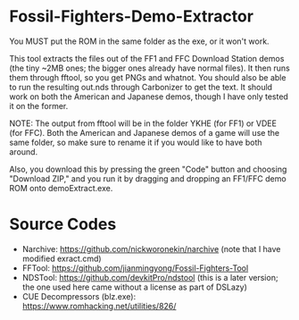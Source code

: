 # Fossil-Fighters-Demo-Extractor
You MUST put the ROM in the same folder as the exe, or it won't work.

This tool extracts the files out of the FF1 and FFC Download Station demos (the tiny ~2MB ones; the bigger ones already have normal files). It then runs them through fftool, so you get PNGs and whatnot.
You should also be able to run the resulting out.nds through Carbonizer to get the text. It should work on both the American and Japanese demos, though I have only tested it on the former.

NOTE: The output from fftool will be in the folder YKHE (for FF1) or VDEE (for FFC). Both the American and Japanese demos of a game will use the same folder, so make sure to rename it if you would like
to have both around.

Also, you download this by pressing the green "Code" button and choosing "Download ZIP," and
you run it by dragging and dropping an FF1/FFC demo ROM onto demoExtract.exe.

# Source Codes
- Narchive: https://github.com/nickworonekin/narchive (note that I have modified exract.cmd)
- FFTool: https://github.com/jianmingyong/Fossil-Fighters-Tool
- NDSTool: https://github.com/devkitPro/ndstool (this is a later version; the one used here came without a license as part of DSLazy)
- CUE Decompressors (blz.exe): https://www.romhacking.net/utilities/826/
